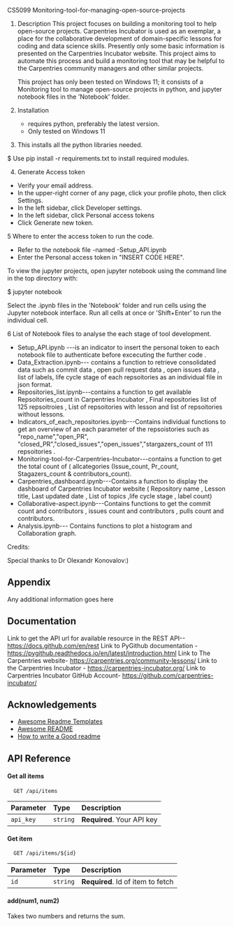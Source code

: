 
CS5099 Monitoring-tool-for-managing-open-source-projects



1. Description This project focuses on building a monitoring tool to help open-source projects. Carpentries Incubator is used as an exemplar, a place for the 
    collaborative development of domain-specific lessons for coding and data science skills. Presently only some basic information is presented on the Carpentries 
    Incubator website. This project aims to automate this process and build a monitoring tool that may be helpful to the Carpentries community managers and other 
    similar projects.
    
   This project has only been tested on Windows 11; it consists of a Monitoring tool to manage open-source projects in python, and jupyter notebook files in 
   the 'Notebook' folder.
   
2. Installation
   - requires python, preferably the latest version.
   - Only tested on Windows 11

 3. This installs all the python libraries needed.
    
   $ Use pip install -r requirements.txt to install required modules.

 4. Generate Access token
   - Verify your email address.
   - In the upper-right corner of any page, click your profile photo, then click Settings.
   - In the left sidebar, click Developer settings.
   - In the left sidebar, click Personal access tokens
   - Click Generate new token.

  5 Where to enter the access token to run the code.
   - Refer to the notebook file -named -Setup_API.ipynb
   - Enter the Personal access token in  "INSERT CODE HERE".

   To view the jupyter projects, open jupyter notebook using the command line in the top directory with:
   
   $ jupyter notebook

   Select the .ipynb files in the 'Notebook' folder and run cells using the Jupyter notebook interface. Run all cells at once or 'Shift+Enter' to run the individual cell.

  6 List of Notebook files to analyse the each stage of tool development.
   - Setup_API.ipynb ---is an indicator to insert the personal token to each notebook file to authenticate before excecuting the further code .
   - Data_Extraction.ipynb--- contains a function to retrieve consolidated data such as commit data , open pull request data , open issues data , list of labels, life cycle stage of each repsoitories as an individual file in json format.
   - Repositories_list.ipynb---contains a function to get available Repsoitories_count in Carpentries Incubator , Final repositories list of 125 repsoitroies , List of repsoitories with lesson and list of repsoitories without lessons.
   - Indicators_of_each_repositories.ipynb---Contains individual functions to get an overview of an each parameter of the repsoistories such as "repo_name","open_PR", "closed_PR","closed_issues","open_issues","stargazers_count of 111 repsoitories .
   - Monitoring-tool-for-Carpentries-Incubator---contains a function to get the total count of ( allcategories (Issue_count, Pr_count, Stagazers_count & contributors_count).
   - Carpentries_dashboard.ipynb---Contains a function to display the dashboard of Carpentries Incubator website ( Repository name , Lesson title, Last updated date , List of topics ,life cycle stage , label count)
   - Collaborative-aspect.ipynb---Contains functions to get the commit count and contributors , issues count and contributors , pulls count and contributors.
   - Analysis.ipynb--- Contains functions to plot a histogram and Collaboration graph.
   
  Credits:

  Special thanks to Dr Olexandr Konovalov:)

## Appendix

Any additional information goes here


## Documentation

Link to get the API url for available resource in the REST API-- https://docs.github.com/en/rest
Link to PyGithub documentation - https://pygithub.readthedocs.io/en/latest/introduction.html
Link to The Carpentries website- https://carpentries.org/community-lessons/
Link to the Carpentries Incubator - https://carpentries-incubator.org/
Link to Carpentries Incubator GitHub Account- https://github.com/carpentries-incubator/

## Acknowledgements

 - [Awesome Readme Templates](https://awesomeopensource.com/project/elangosundar/awesome-README-templates)
 - [Awesome README](https://github.com/matiassingers/awesome-readme)
 - [How to write a Good readme](https://bulldogjob.com/news/449-how-to-write-a-good-readme-for-your-github-project)


## API Reference

#### Get all items

```http
  GET /api/items
```

| Parameter | Type     | Description                |
| :-------- | :------- | :------------------------- |
| `api_key` | `string` | **Required**. Your API key |

#### Get item

```http
  GET /api/items/${id}
```

| Parameter | Type     | Description                       |
| :-------- | :------- | :-------------------------------- |
| `id`      | `string` | **Required**. Id of item to fetch |

#### add(num1, num2)

Takes two numbers and returns the sum.


